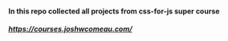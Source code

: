 #### In this repo collected all projects from css-for-js super course

##### https://courses.joshwcomeau.com/
